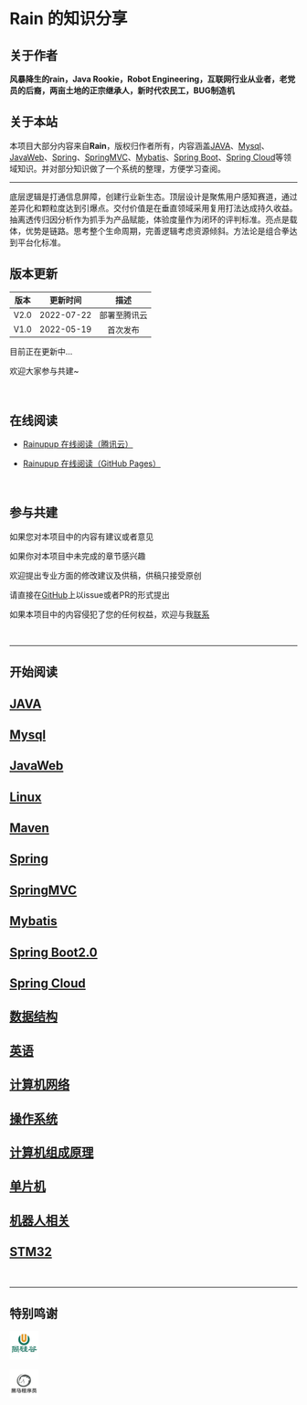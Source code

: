 



# Rain 的知识分享 



## 关于作者 <!-- {docsify-ignore} -->

**风暴降生的rain，Java Rookie，Robot Engineering，互联网行业从业者，老党员的后裔，两亩土地的正宗继承人，新时代农民工，BUG制造机**



## 关于本站 <!-- {docsify-ignore} -->

本项目大部分内容来自**Rain**，版权归作者所有，内容涵盖[JAVA](/docs/java/java.md)、[Mysql](/docs/mysql/mysql.md)、[JavaWeb](/docs/javaweb/javaweb.md)、[Spring](/docs/spring/spring.md)、[SpringMVC](/docs/springmvc/springmvc.md)、[Mybatis](/docs/mybatis/mybatis.md)、[Spring Boot](/docs/springboot/springboot.md)、[Spring Cloud](/docs/springcloud/springcloud.md)等领域知识。并对部分知识做了一个系统的整理，方便学习查阅。

------------------------

底层逻辑是打通信息屏障，创建行业新生态。顶层设计是聚焦用户感知赛道，通过差异化和颗粒度达到引爆点。交付价值是在垂直领域采用复用打法达成持久收益。抽离透传归因分析作为抓手为产品赋能，体验度量作为闭环的评判标准。亮点是载体，优势是链路。思考整个生命周期，完善逻辑考虑资源倾斜。方法论是组合拳达到平台化标准。



## 版本更新 <!-- {docsify-ignore} -->

| 版本 |  更新时间  |     描述     |
| :--: | :--------: | :----------: |
| V2.0 | 2022-07-22 | 部署至腾讯云 |
| V1.0 | 2022-05-19 |   首次发布   |

目前正在更新中...

欢迎大家参与共建~

<br>



## 在线阅读 <!-- {docsify-ignore} -->

* [Rainupup 在线阅读（腾讯云）](https://www.rainupup.cn)

* [Rainupup 在线阅读（GitHub Pages）](https://rainupup.github.io)

<br>



## 参与共建 <!-- {docsify-ignore} -->

如果您对本项目中的内容有建议或者意见

如果你对本项目中未完成的章节感兴趣

欢迎提出专业方面的修改建议及供稿，供稿只接受原创

请直接在[GitHub](https://github.com/rainupup/rainupup.github.io)上以issue或者PR的形式提出

如果本项目中的内容侵犯了您的任何权益，欢迎与我[联系](/docs/work/contact.md)

<br>



---------------



## 开始阅读 <!-- {docsify-ignore} -->

## [JAVA](/docs/java/java.md) <!-- {docsify-ignore} -->

## [Mysql](/docs/mysql/mysql.md) <!-- {docsify-ignore} -->

## [JavaWeb](/docs/javaweb/javaweb.md) <!-- {docsify-ignore} -->

## [Linux](/docs/linux/linux.md)<!-- {docsify-ignore} -->

## [Maven](/docs/maven/maven.md)<!-- {docsify-ignore} -->

## [Spring](/docs/spring/spring.md)<!-- {docsify-ignore} -->
## [SpringMVC<!-- {docsify-ignore} -->](/docs/springmvc/springmvc.md)
## [Mybatis](/docs/mybatis/mybatis.md)<!-- {docsify-ignore} -->
## [Spring Boot2.0](/docs/springboot/springboot.md)<!-- {docsify-ignore} -->
## [Spring Cloud](/docs/springcloud/springclouddirectory.md)<!-- {docsify-ignore} -->

## [数据结构](/docs/数据结构/数据结构.md)<!-- {docsify-ignore} -->

## [英语](/docs/英语/英语目录.md)<!-- {docsify-ignore} -->

## [计算机网络](/docs/数据结构/数据结构.md)<!-- {docsify-ignore} -->

## [操作系统](/docs/数据结构/数据结构.md)<!-- {docsify-ignore} -->

## [计算机组成原理](/docs/数据结构/数据结构.md)<!-- {docsify-ignore} -->

## [单片机](/docs/单片机/单片机.md)<!-- {docsify-ignore} -->

## [机器人相关](/docs/robot/robot.md)<!-- {docsify-ignore} -->

## [STM32](/docs/STM32/STM32.md)<!-- {docsify-ignore} -->



<br>



-----------------------------------

## 特别鸣谢  <!-- {docsify-ignore} -->

<a href="https://space.bilibili.com/302417610"><img src="/image/atguigu.jpg" width="50px"></a> 

<a href="https://space.bilibili.com/302417610"><img src="/image/heima.jpg" width="50px"></a>

<br>
